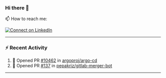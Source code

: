 ### Hi there 👋

📫 How to reach me:

[![Connect on LinkedIn](https://img.shields.io/badge/--linkedin?label=LinkedIn&logo=LinkedIn&style=social)](https://www.linkedin.com/in/ethereally)

---

### :zap: Recent Activity

<!--START_SECTION:activity-->
1. 💪 Opened PR [#10462](https://github.com/argoproj/argo-cd/pull/10462) in [argoproj/argo-cd](https://github.com/argoproj/argo-cd)
2. 💪 Opened PR [#137](https://github.com/pepakriz/gitlab-merger-bot/pull/137) in [pepakriz/gitlab-merger-bot](https://github.com/pepakriz/gitlab-merger-bot)
<!--END_SECTION:activity-->

---

<!--
**etherealy/etherealy** is a ✨ _special_ ✨ repository because its `README.md` (this file) appears on your GitHub profile.

Here are some ideas to get you started:

- 🔭 I’m currently working on ...
- 🌱 I’m currently learning ...
- 👯 I’m looking to collaborate on ...
- 🤔 I’m looking for help with ...
- 💬 Ask me about ...
- 📫 How to reach me: 
[![Connect on LinkedIn](https://img.shields.io/badge/--linkedin?label=LinkedIn&logo=LinkedIn&style=social)](https://www.linkedin.com/in/ethereally)
- 😄 Pronouns: ...
- ⚡ Fun fact: ...
-->
